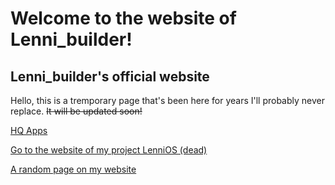 # Welcome to the website of Lenni_builder!
## Lenni_builder's official website

Hello, this is a tremporary page that's been here for years I'll probably never replace. ~~It will be updated soon!~~

[HQ Apps](https://hqapps.org)

[Go to the website of my project LenniOS (dead)](http://lenni-builder.github.io/LenniOS/)

[A random page on my website](https://lenni-builder.github.io/random.html)
